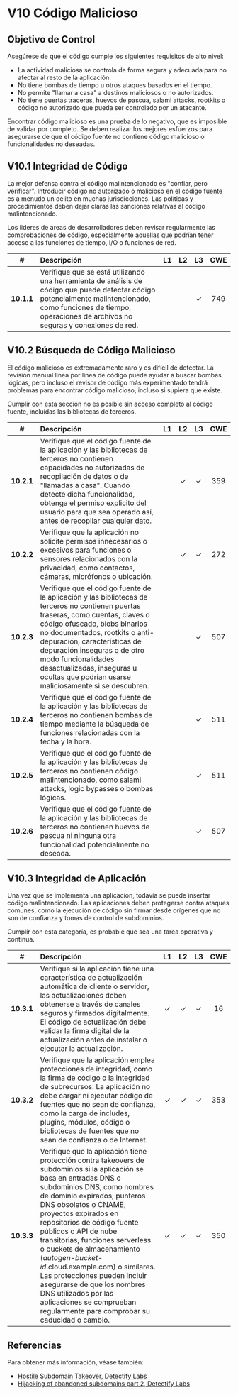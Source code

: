 # V10 Código Malicioso

## Objetivo de Control

Asegúrese de que el código cumple los siguientes requisitos de alto nivel:

* La actividad maliciosa se controla de forma segura y adecuada para no afectar al resto de la aplicación.
* No tiene bombas de tiempo u otros ataques basados en el tiempo.
* No permite "llamar a casa" a destinos maliciosos o no autorizados.
* No tiene puertas traceras, huevos de pascua, salami attacks, rootkits o código no autorizado que pueda ser controlado por un atacante.

Encontrar código malicioso es una prueba de lo negativo, que es imposible de validar por completo. Se deben realizar los mejores esfuerzos para asegurarse de que el código fuente no contiene código malicioso o funcionalidades no deseadas.

## V10.1 Integridad de Código

La mejor defensa contra el código malintencionado es "confiar, pero verificar". Introducir código no autorizado o malicioso en el código fuente es a menudo un delito en muchas jurisdicciones. Las políticas y procedimientos deben dejar claras las sanciones relativas al código malintencionado.

Los lideres de áreas de desarrolladores deben revisar regularmente las comprobaciones de código, especialmente aquellas que podrían tener acceso a las funciones de tiempo, I/O o funciones de red.

| # | Descripción | L1 | L2 | L3 | CWE |
| :---: | :--- | :---: | :---:| :---: | :---: |
| **10.1.1** | Verifique que se está utilizando una herramienta de análisis de código que puede detectar código potencialmente malintencionado, como funciones de tiempo, operaciones de archivos no seguras y conexiones de red. | | | ✓ | 749 |

## V10.2 Búsqueda de Código Malicioso

El código malicioso es extremadamente raro y es difícil de detectar. La revisión manual línea por línea de código puede ayudar a buscar bombas lógicas, pero incluso el revisor de código más experimentado tendrá problemas para encontrar código malicioso, incluso si supiera que existe.

Cumplir con esta sección no es posible sin acceso completo al código fuente, incluidas las bibliotecas de terceros.

| # | Descripción | L1 | L2 | L3 | CWE |
| :---: | :--- | :---: | :---:| :---: | :---: |
| **10.2.1** | Verifique que el código fuente de la aplicación y las bibliotecas de terceros no contienen capacidades no autorizadas de recopilación de datos o de "llamadas a casa". Cuando detecte dicha funcionalidad, obtenga el permiso explicito del usuario para que sea operado así, antes de recopilar cualquier dato. | | ✓ | ✓ | 359 |
| **10.2.2** | Verifique que la aplicación no solicite permisos innecesarios o excesivos para funciones o sensores relacionados con la privacidad, como contactos, cámaras, micrófonos o ubicación. | | ✓ | ✓ | 272 |
| **10.2.3** | Verifique que el código fuente de la aplicación y las bibliotecas de terceros no contienen puertas traseras, como cuentas, claves o código ofuscado, blobs binarios no documentados, rootkits o anti-depuración, características de depuración inseguras o de otro modo funcionalidades desactualizadas, inseguras u ocultas que podrían usarse maliciosamente si se descubren. | | | ✓ | 507 |
| **10.2.4** | Verifique que el código fuente de la aplicación y las bibliotecas de terceros no contienen bombas de tiempo mediante la búsqueda de funciones relacionadas con la fecha y la hora. | | | ✓ | 511 |
| **10.2.5** | Verifique que el código fuente de la aplicación y las bibliotecas de terceros no contienen código malintencionado, como salami attacks, logic bypasses o bombas lógicas. | | | ✓ | 511 |
| **10.2.6** | Verifique que el código fuente de la aplicación y las bibliotecas de terceros no contienen huevos de pascua ni ninguna otra funcionalidad potencialmente no deseada. | | | ✓ | 507 |

## V10.3 Integridad de Aplicación

Una vez que se implementa una aplicación, todavía se puede insertar código malintencionado. Las aplicaciones deben protegerse contra ataques comunes, como la ejecución de código sin firmar desde orígenes que no son de confianza y tomas de control de subdominios.

Cumplir con esta categoría, es probable que sea una tarea operativa y continua.

| # | Descripción | L1 | L2 | L3 | CWE |
| :---: | :--- | :---: | :---:| :---: | :---: |
| **10.3.1** | Verifique si la aplicación tiene una característica de actualización automática de cliente o servidor, las actualizaciones deben obtenerse a través de canales seguros y firmados digitalmente. El código de actualización debe validar la firma digital de la actualización antes de instalar o ejecutar la actualización. | ✓ | ✓ | ✓ | 16 |
| **10.3.2** | Verifique que la aplicación emplea protecciones de integridad, como la firma de código o la integridad de subrecursos. La aplicación no debe cargar ni ejecutar código de fuentes que no sean de confianza, como la carga de includes, plugins, módulos, código o bibliotecas de fuentes que no sean de confianza o de Internet. | ✓ | ✓ | ✓ | 353 |
| **10.3.3** | Verifique que la aplicación tiene protección contra takeovers de subdominios si la aplicación se basa en entradas DNS o subdominios DNS, como nombres de dominio expirados, punteros DNS obsoletos o CNAME, proyectos expirados en repositorios de código fuente públicos o API de nube transitorias, funciones serverless o buckets de almacenamiento (*autogen-bucket-id*.cloud.example.com) o similares. Las protecciones pueden incluir asegurarse de que los nombres DNS utilizados por las aplicaciones se comprueban regularmente para comprobar su caducidad o cambio. | ✓ | ✓ | ✓ | 350 |

## Referencias

Para obtener más información, véase también:

* [Hostile Subdomain Takeover, Detectify Labs](https://labs.detectify.com/2014/10/21/hostile-subdomain-takeover-using-herokugithubdesk-more/)
* [Hijacking of abandoned subdomains part 2, Detectify Labs](https://labs.detectify.com/2014/12/08/hijacking-of-abandoned-subdomains-part-2/)
